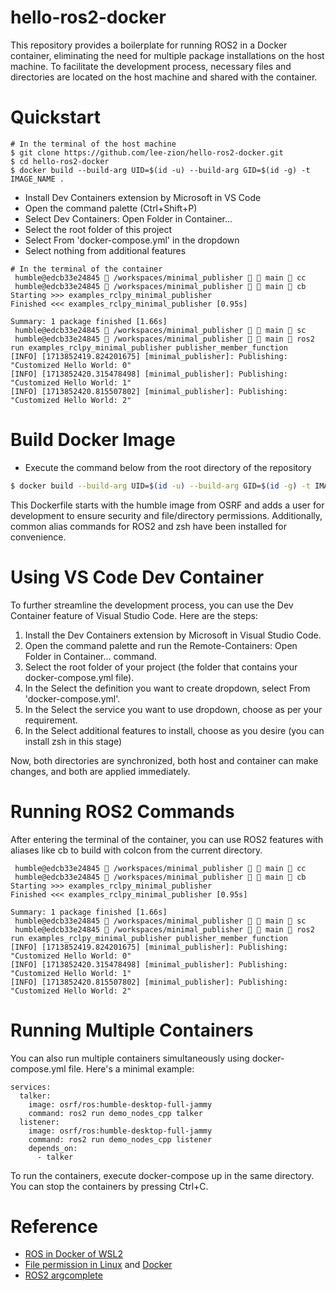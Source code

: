 # hello-ros2-docker

This repository provides a boilerplate for running ROS2 in a Docker container, eliminating the need for multiple package installations on the host machine. To facilitate the development process, necessary files and directories are located on the host machine and shared with the container.

# Quickstart

```
# In the terminal of the host machine
$ git clone https://github.com/lee-zion/hello-ros2-docker.git
$ cd hello-ros2-docker
$ docker build --build-arg UID=$(id -u) --build-arg GID=$(id -g) -t IMAGE_NAME .
```

- Install Dev Containers extension by Microsoft in VS Code
- Open the command palette (Ctrl+Shift+P)
- Select Dev Containers: Open Folder in Container...
- Select the root folder of this project
- Select From 'docker-compose.yml' in the dropdown
- Select nothing from additional features

```
# In the terminal of the container
 humble@edcb33e24845  /workspaces/minimal_publisher   main  cc
 humble@edcb33e24845  /workspaces/minimal_publisher   main  cb
Starting >>> examples_rclpy_minimal_publisher
Finished <<< examples_rclpy_minimal_publisher [0.95s]          

Summary: 1 package finished [1.66s]
 humble@edcb33e24845  /workspaces/minimal_publisher   main  sc
 humble@edcb33e24845  /workspaces/minimal_publisher   main  ros2 run examples_rclpy_minimal_publisher publisher_member_function
[INFO] [1713852419.824201675] [minimal_publisher]: Publishing: "Customized Hello World: 0"
[INFO] [1713852420.315478498] [minimal_publisher]: Publishing: "Customized Hello World: 1"
[INFO] [1713852420.815507802] [minimal_publisher]: Publishing: "Customized Hello World: 2"
```

# Build Docker Image

- Execute the command below from the root directory of the repository

```zsh
$ docker build --build-arg UID=$(id -u) --build-arg GID=$(id -g) -t IMAGE_NAME .
```

This Dockerfile starts with the humble image from OSRF and adds a user for development to ensure security and file/directory permissions. Additionally, common alias commands for ROS2 and zsh have been installed for convenience.

# Using VS Code Dev Container
To further streamline the development process, you can use the Dev Container feature of Visual Studio Code. Here are the steps:

1. Install the Dev Containers extension by Microsoft in Visual Studio Code.
2. Open the command palette and run the Remote-Containers: Open Folder in Container... command.
3. Select the root folder of your project (the folder that contains your docker-compose.yml file).
4. In the Select the definition you want to create dropdown, select From 'docker-compose.yml'.
5. In the Select the service you want to use dropdown, choose as per your requirement.
6. In the Select additional features to install, choose as you desire (you can install zsh in this stage)

Now, both directories are synchronized, both host and container can make changes, and both are applied immediately.

# Running ROS2 Commands
After entering the terminal of the container, you can use ROS2 features with aliases like cb to build with colcon from the current directory.

```
 humble@edcb33e24845  /workspaces/minimal_publisher   main  cc
 humble@edcb33e24845  /workspaces/minimal_publisher   main  cb
Starting >>> examples_rclpy_minimal_publisher
Finished <<< examples_rclpy_minimal_publisher [0.95s]          

Summary: 1 package finished [1.66s]
 humble@edcb33e24845  /workspaces/minimal_publisher   main  sc
 humble@edcb33e24845  /workspaces/minimal_publisher   main  ros2 run examples_rclpy_minimal_publisher publisher_member_function
[INFO] [1713852419.824201675] [minimal_publisher]: Publishing: "Customized Hello World: 0"
[INFO] [1713852420.315478498] [minimal_publisher]: Publishing: "Customized Hello World: 1"
[INFO] [1713852420.815507802] [minimal_publisher]: Publishing: "Customized Hello World: 2"
```

# Running Multiple Containers
You can also run multiple containers simultaneously using docker-compose.yml file. Here's a minimal example:

```
services:
  talker:
    image: osrf/ros:humble-desktop-full-jammy
    command: ros2 run demo_nodes_cpp talker
  listener:
    image: osrf/ros:humble-desktop-full-jammy
    command: ros2 run demo_nodes_cpp listener
    depends_on:
      - talker
```

To run the containers, execute docker-compose up in the same directory. You can stop the containers by pressing Ctrl+C.

# Reference

- [ROS in Docker of WSL2](https://ropiens.tistory.com/161)
- [File permission in Linux](https://sweethoneybee.tistory.com/28) and [Docker](https://medium.com/@mccode/understanding-how-uid-and-gid-work-in-docker-containers-c37a01d01cf)
- [ROS2 argcomplete](https://github.com/ros2/ros2cli/issues/534#issuecomment-1193010819)